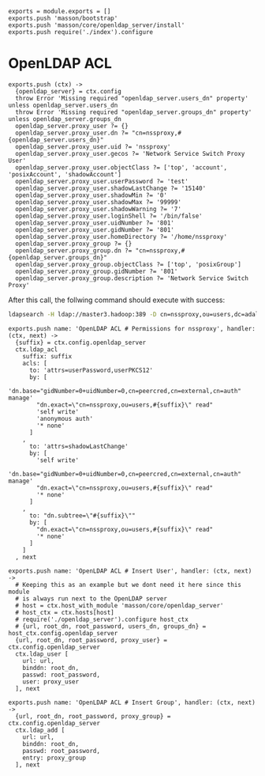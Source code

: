 
    exports = module.exports = []
    exports.push 'masson/bootstrap'
    exports.push 'masson/core/openldap_server/install'
    exports.push require('./index').configure

# OpenLDAP ACL

    exports.push (ctx) ->
      {openldap_server} = ctx.config
      throw Error 'Missing required "openldap_server.users_dn" property' unless openldap_server.users_dn
      throw Error 'Missing required "openldap_server.groups_dn" property' unless openldap_server.groups_dn
      openldap_server.proxy_user ?= {}
      openldap_server.proxy_user.dn ?= "cn=nssproxy,#{openldap_server.users_dn}"
      openldap_server.proxy_user.uid ?= 'nssproxy'
      openldap_server.proxy_user.gecos ?= 'Network Service Switch Proxy User'
      openldap_server.proxy_user.objectClass ?= ['top', 'account', 'posixAccount', 'shadowAccount']
      openldap_server.proxy_user.userPassword ?= 'test'
      openldap_server.proxy_user.shadowLastChange ?= '15140'
      openldap_server.proxy_user.shadowMin ?= '0'
      openldap_server.proxy_user.shadowMax ?= '99999'
      openldap_server.proxy_user.shadowWarning ?= '7'
      openldap_server.proxy_user.loginShell ?= '/bin/false'
      openldap_server.proxy_user.uidNumber ?= '801'
      openldap_server.proxy_user.gidNumber ?= '801'
      openldap_server.proxy_user.homeDirectory ?= '/home/nssproxy'
      openldap_server.proxy_group ?= {}
      openldap_server.proxy_group.dn ?= "cn=nssproxy,#{openldap_server.groups_dn}"
      openldap_server.proxy_group.objectClass ?= ['top', 'posixGroup']
      openldap_server.proxy_group.gidNumber ?= '801'
      openldap_server.proxy_group.description ?= 'Network Service Switch Proxy'

After this call, the follwing command should execute with success:

```bash
ldapsearch -H ldap://master3.hadoop:389 -D cn=nssproxy,ou=users,dc=adaltas,dc=com -w test
```

    exports.push name: 'OpenLDAP ACL # Permissions for nssproxy', handler: (ctx, next) ->
      {suffix} = ctx.config.openldap_server
      ctx.ldap_acl
        suffix: suffix
        acls: [
          to: 'attrs=userPassword,userPKCS12'
          by: [
            'dn.base="gidNumber=0+uidNumber=0,cn=peercred,cn=external,cn=auth" manage'
            "dn.exact=\"cn=nssproxy,ou=users,#{suffix}\" read"
            'self write'
            'anonymous auth'
            '* none'
          ]
        ,
          to: 'attrs=shadowLastChange'
          by: [
            'self write'
            'dn.base="gidNumber=0+uidNumber=0,cn=peercred,cn=external,cn=auth" manage'
            "dn.exact=\"cn=nssproxy,ou=users,#{suffix}\" read"
            '* none'
          ]
        ,
          to: "dn.subtree=\"#{suffix}\""
          by: [
            "dn.exact=\"cn=nssproxy,ou=users,#{suffix}\" read"
            '* none'
          ]
        ]
      , next

    exports.push name: 'OpenLDAP ACL # Insert User', handler: (ctx, next) ->
      # Keeping this as an example but we dont need it here since this module
      # is always run next to the OpenLDAP server
      # host = ctx.host_with_module 'masson/core/openldap_server'
      # host_ctx = ctx.hosts[host]
      # require('./openldap_server').configure host_ctx
      # {url, root_dn, root_password, users_dn, groups_dn} = host_ctx.config.openldap_server
      {url, root_dn, root_password, proxy_user} = ctx.config.openldap_server
      ctx.ldap_user [
        url: url,
        binddn: root_dn,
        passwd: root_password,
        user: proxy_user
      ], next

    exports.push name: 'OpenLDAP ACL # Insert Group', handler: (ctx, next) ->
      {url, root_dn, root_password, proxy_group} = ctx.config.openldap_server
      ctx.ldap_add [
        url: url,
        binddn: root_dn,
        passwd: root_password,
        entry: proxy_group
      ], next

      







